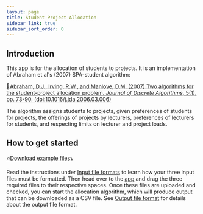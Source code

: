 ```yaml
---
layout: page
title: Student Project Allocation
sidebar_link: true
sidebar_sort_order: 0
---
```


## Introduction

This app is for the allocation of students to projects. It is an implementation of Abraham et al's (2007) SPA-student algorithm:

<a href="http://eprints.gla.ac.uk/3439/" target="_blank">&#128196;Abraham, D.J., Irving, R.W., and Manlove, D.M. (2007) Two algorithms for the student-project allocation problem. <i>Journal of Discrete Algorithms</i>, 5(1), pp. 73-90. (doi:10.1016/j.jda.2006.03.006)</a>


The algorithm assigns students to projects, given preferences of students for projects, the offerings of projects by lecturers, preferences of lecturers for students, and respecting limits on lecturer and project loads.

## How to get started


<a href="https://github.com/richarddmorey/studentProjectAllocation/raw/master/R/studentAllocation/inst/examples/original/allocation_example.zip" target = "_blank">&#11088;Download example files&#10549;</a>

Read the instructions under [Input file formats](input/) to learn how your three input files must be formatted. Then head over to the [app](allocate/) and drag the three required files to their respective spaces. Once these files are uploaded and checked, you can start the allocation algorithm, which will produce output that can be downloaded as a CSV file. See [Output file format](output/) for details about the output file format.
